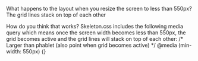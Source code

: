 What happens to the layout when you resize the screen to less than 550px?
The grid lines stack on top of each other

How do you think that works?
Skeleton.css includes the following media query which means once the screen width
becomes less than 550px, the grid becomes active and the grid lines will stack on top of each other:
/* Larger than phablet (also point when grid becomes active) */
@media (min-width: 550px) {}
